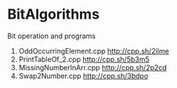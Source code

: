 # BitAlgorithms
Bit operation and programs

1. OddOccurringElement.cpp                      http://cpp.sh/2ilme
2. PrintTableOf_2.cpp                           http://cpp.sh/5b3m5
3. MissingNumberInArr.cpp                       http://cpp.sh/2p2cd
4. Swap2Number.cpp                              http://cpp.sh/3bdpo

